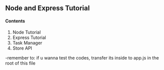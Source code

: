 ## Node and Express Tutorial

#### Contents

1. Node Tutorial
2. Express Tutorial
3. Task Manager
4. Store API


-remember to: if u wanna test the codes, transfer its inside to app.js in the root of this file